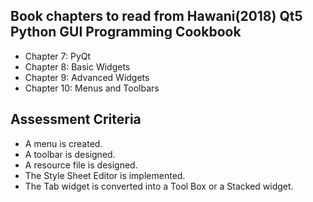## Book chapters to read from Hawani(2018) Qt5 Python GUI Programming Cookbook

- Chapter 7: PyQt
- Chapter 8: Basic Widgets
- Chapter 9: Advanced Widgets
- Chapter 10: Menus and Toolbars

## Assessment Criteria

- A menu is created.
- A toolbar is designed.
- A resource file is designed.
- The Style Sheet Editor is implemented.
- The Tab widget is converted into a Tool Box or a Stacked widget.
